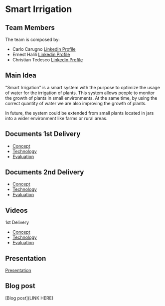 # Smart Irrigation

## Team Members

The team is composed by:
- Carlo Carugno [Linkedin Profile](https://www.linkedin.com/in/carlo-carugno-b50331142/)
- Ernest Halili  [Linkedin Profile](https://www.linkedin.com/in/ernest-halili-a9b37b19a/)
- Christian Tedesco [Linkedin Profile](https://www.linkedin.com/in/christian-tedesco/)

## Main Idea

"Smart Irrigation" is a smart system with the purpose to optimize the usage of water for the irrigation of plants. This system allows people to monitor the growth of plants in small environments. At the same time, by using the correct quantity of water we are also improving the growth of plants.

In future, the system could be extended from small plants located in jars into a wider environment like farms or rural areas.
## Documents 1st Delivery

- [Concept](https://github.com/ernesthalili/IoT_Group-Project/blob/main/first_delivery/Concept.md)
- [Technology](https://github.com/ernesthalili/IoT_Group-Project/blob/main/first_delivery/Technology.md)
- [Evaluation](https://github.com/ernesthalili/IoT_Group-Project/blob/main/first_delivery/Evaluation.md)

## Documents 2nd Delivery

- [Concept](https://github.com/ernesthalili/IoT_Group-Project/blob/main/second_delivery/Concept.md)
- [Technology](https://github.com/ernesthalili/IoT_Group-Project/blob/main/second_delivery/Technology.md)
- [Evaluation](https://github.com/ernesthalili/IoT_Group-Project/blob/main/second_delivery/Evaluation.md)


## Videos
1st Delivery
- [Concept](https://youtu.be/OTDYbn3pogg)
- [Technology](https://youtu.be/2WR6uNvh0WM)
- [Evaluation](https://youtu.be/cgqzwgAwRc0)

## Presentation

[Presentation](https://www.canva.com/design/DAE-a1W0QuQ/ajFGjsr9k0angRBRUVlvXw/view?utm_content=DAE-a1W0QuQ&utm_campaign=designshare&utm_medium=link&utm_source=publishpresent)

## Blog post

[Blog post](LINK HERE)
